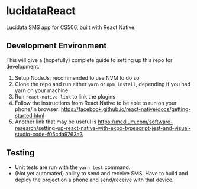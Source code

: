 # lucidataReact
Lucidata SMS app for CS506, built with React Native.

## Development Environment
This will give a (hopefully) complete guide to setting up this repo for development.
1. Setup NodeJs, recommended to use NVM to do so
2. Clone the repo and run either `yarn` or `npm install`, depending if you had yarn on your machine
3. Run `react-native link` to link the plugins
4. Follow the instructions from React Native to be able to run on your phone/in browser: https://facebook.github.io/react-native/docs/getting-started.html
5. Another link that may be useful is https://medium.com/software-research/setting-up-react-native-with-expo-typescript-jest-and-visual-studio-code-f05cda9763a3

## Testing
- Unit tests are run with the `yarn test` command.
- (Not yet automated) ability to send and receive SMS.  Have to build and deploy the project on a phone and send/receive with that device.

